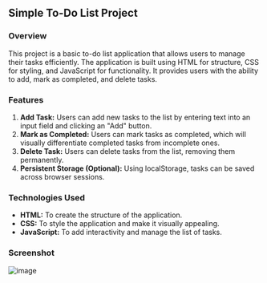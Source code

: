 ## Simple To-Do List Project

### Overview
This project is a basic to-do list application that allows users to manage their tasks efficiently. The application is built using HTML for structure, CSS for styling, and JavaScript for functionality. It provides users with the ability to add, mark as completed, and delete tasks.

### Features
1. **Add Task:** Users can add new tasks to the list by entering text into an input field and clicking an "Add" button.
2. **Mark as Completed:** Users can mark tasks as completed, which will visually differentiate completed tasks from incomplete ones.
3. **Delete Task:** Users can delete tasks from the list, removing them permanently.
4. **Persistent Storage (Optional):** Using localStorage, tasks can be saved across browser sessions.

### Technologies Used
- **HTML:** To create the structure of the application.
- **CSS:** To style the application and make it visually appealing.
- **JavaScript:** To add interactivity and manage the list of tasks.

### Screenshot

![image](https://github.com/samarthbedare/To-Do-List/assets/143781631/a30fd410-7b88-4828-8485-263fcf0f32bf)
